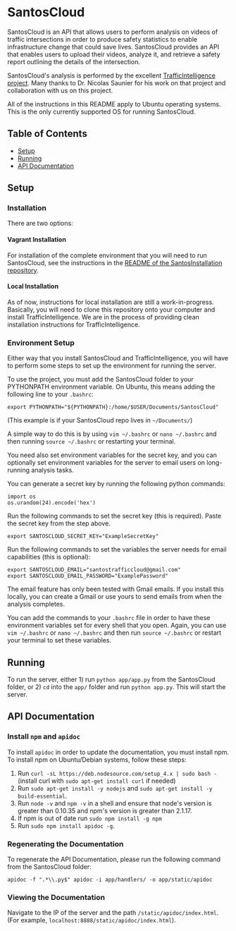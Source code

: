 # SantosCloud

SantosCloud is an API that allows users to perform analysis on videos of traffic intersections in order to produce safety statistics to enable infrastructure change that could save lives. SantosCloud provides an API that enables users to upload their videos, analyze it, and retrieve a safety report outlining the details of the intersection.

SantosCloud's analysis is performed by the excellent [TrafficIntelligence project](https://bitbucket.org/Nicolas/trafficintelligence/wiki/Home). Many thanks to Dr. Nicolas Saunier for his work on that project and collaboration with us on this project.

All of the instructions in this README apply to Ubuntu operating systems. This is the only currently supported OS for running SantosCloud.

## Table of Contents

- [Setup](#setup)
- [Running](#running)
- [API Documentation](#api-documentation)

## Setup

### Installation

There are two options:

#### Vagrant Installation

For installation of the complete environment that you will need to run SantosCloud, see the instructions in the [README of the SantosInstallation repository](https://github.com/santosfamilyfoundation/SantosInstallation).

#### Local Installation

As of now, instructions for local installation are still a work-in-progress. Basically, you will need to clone this repository onto your computer and install TrafficIntelligence. We are in the process of providing clean installation instructions for TrafficIntelligence.

### Environment Setup

Either way that you install SantosCloud and TrafficIntelligence, you will have to perform some steps to set up the environment for running the server.

To use the project, you must add the SantosCloud folder to your PYTHONPATH environment variable. On Ubuntu, this means adding the following line to your `.bashrc`:

```
export PYTHONPATH="${PYTHONPATH}:/home/$USER/Documents/SantosCloud"
```

(This example is if your SantosCloud repo lives in `~/Documents/`)

A simple way to do this is by using `vim ~/.bashrc` or `nano ~/.bashrc` and then running `source ~/.bashrc` or restarting your terminal.

You need also set environment variables for the secret key, and you can optionally set environment variables for the server to email users on long-running analysis tasks. 

You can generate a secret key by running the following python commands:

```
import os
os.urandom(24).encode('hex')
```

Run the following commands to set the secret key (this is required). Paste the secret key from the step above.

```
export SANTOSCLOUD_SECRET_KEY="ExampleSecretKey"
```

Run the following commands to set the variables the server needs for email capabilities (this is optional):

```
export SANTOSCLOUD_EMAIL="santostrafficcloud@gmail.com"
export SANTOSCLOUD_EMAIL_PASSWORD="ExamplePassword"
```

The email feature has only been tested with Gmail emails. If you install this locally, you can create a Gmail or use yours to send emails from when the analysis completes.

You can add the commands to your `.bashrc` file in order to have these environment variables set for every shell that you open. Again, you can use `vim ~/.bashrc` or `nano ~/.bashrc` and then run `source ~/.bashrc` or restart your terminal to set these variables.

## Running

To run the server, either 1) run `python app/app.py` from the SantosCloud folder, or 2) `cd` into the `app/` folder and run `python app.py`. This will start the server.

## API Documentation

### Install `npm` and `apidoc`

To install `apidoc` in order to update the documentation, you must install npm. To install npm on Ubuntu/Debian systems, follow these steps:

1. Run `curl -sL https://deb.nodesource.com/setup_4.x | sudo bash -` (install curl with `sudo apt-get install curl` if needed)
2. Run `sudo apt-get install -y nodejs` and `sudo apt-get install -y build-essential`.
3. Run `node -v` and `npm -v` in a shell and ensure that node's version is greater than 0.10.35 and npm's version is greater than 2.1.17.
4. If npm is out of date run `sudo npm install -g npm`
5. Run `sudo npm install apidoc -g`.

### Regenerating the Documentation

To regenerate the API Documentation, please run the following command from the SantosCloud folder:

```
apidoc -f ".*\\.py$" apidoc -i app/handlers/ -o app/static/apidoc
```

### Viewing the Documentation

Navigate to the IP of the server and the path `/static/apidoc/index.html`. (For example, `localhost:8888/static/apidoc/index.html`).

